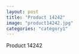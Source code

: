 ```yaml
---
layout: post
title: "Product 14242"
image: "product14242.jpg"
categories: "category1"
---
```

Product 14242
